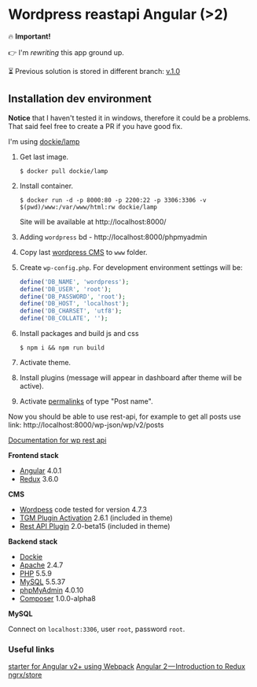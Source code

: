 # Wordpress reastapi Angular (>2)

:fire: **Important!**

:point_right: I'm _rewriting_ this app ground up.

:hourglass_flowing_sand: Previous solution is stored in different branch: [v.1.0](https://github.com/artemdemo/wordpress-restapi-angular2/tree/v.1.0)

## Installation dev environment

**Notice** that I haven't tested it in windows, therefore it could be a problems.
That said feel free to create a PR if you have good fix.

I'm using [dockie/lamp](http://github.com/robloach/dockie)

1. Get last image.
    ```
    $ docker pull dockie/lamp
    ```

2. Install container.
    ```
    $ docker run -d -p 8000:80 -p 2200:22 -p 3306:3306 -v $(pwd)/www:/var/www/html:rw dockie/lamp
    ```
    
    Site will be available at http://localhost:8000/

3. Adding `wordpress` bd - http://localhost:8000/phpmyadmin

4. Copy last [wordpress CMS](https://wordpress.org/download/) to `www` folder.

5. Create `wp-config.php`.
    For development environment settings will be:
    ```php
    define('DB_NAME', 'wordpress');
    define('DB_USER', 'root');
    define('DB_PASSWORD', 'root');
    define('DB_HOST', 'localhost');
    define('DB_CHARSET', 'utf8');
    define('DB_COLLATE', '');
    ```

6. Install packages and build js and css
    ```
    $ npm i && npm run build
    ```
    
7. Activate theme.

8. Install plugins (message will appear in dashboard after theme will be active).

9. Activate [permalinks](http://localhost:8000/wp-admin/options-permalink.php) of type "Post name".
   
Now you should be able to use rest-api, for example to get all posts use link: http://localhost:8000/wp-json/wp/v2/posts

[Documentation for wp rest api](https://developer.wordpress.org/rest-api/using-the-rest-api/discovery/)

**Frontend stack**
* [Angular](https://angular.io/) 4.0.1
* [Redux](https://www.npmjs.com/package/redux) 3.6.0

**CMS**

* [Wordpess](https://wordpress.org/download/) code tested for version 4.7.3
* [TGM Plugin Activation](https://github.com/TGMPA/TGM-Plugin-Activation) 2.6.1 (included in theme)
* [Rest API Plugin](https://wordpress.org/plugins/rest-api/) 2.0-beta15 (included in theme)

**Backend stack**

* [Dockie](../dockie)
* [Apache](https://httpd.apache.org/) 2.4.7
* [PHP](http://php.net/) 5.5.9
* [MySQL](http://www.mysql.com/) 5.5.37
* [phpMyAdmin](http://www.phpmyadmin.net/) 4.0.10
* [Composer](http://getcomposer.org) 1.0.0-alpha8
  
**MySQL**

Connect on `localhost:3306`, user `root`, password `root`.

### Useful links

[starter for Angular v2+ using Webpack](https://github.com/preboot/angular-webpack)
[Angular 2 — Introduction to Redux](https://medium.com/google-developer-experts/angular-2-introduction-to-redux-1cf18af27e6e)
[ngrx/store](https://github.com/ngrx/store)
